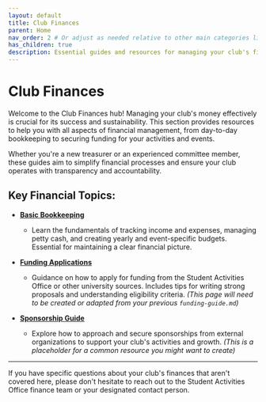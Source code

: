 ```yaml
---
layout: default
title: Club Finances
parent: Home
nav_order: 2 # Or adjust as needed relative to other main categories like Club Ops, Events
has_children: true
description: Essential guides and resources for managing your club's finances, from bookkeeping and budgeting to applying for funding.
---
```


# Club Finances

Welcome to the Club Finances hub! Managing your club's money effectively is crucial for its success and sustainability. This section provides resources to help you with all aspects of financial management, from day-to-day bookkeeping to securing funding for your activities and events.

Whether you're a new treasurer or an experienced committee member, these guides aim to simplify financial processes and ensure your club operates with transparency and accountability.

## Key Financial Topics:

*   **[Basic Bookkeeping](./basic-bookkeeping.md)**
    *   Learn the fundamentals of tracking income and expenses, managing petty cash, and creating yearly and event-specific budgets. Essential for maintaining a clear financial picture.

*   **[Funding Applications](./funding-applications.md)**
    *   Guidance on how to apply for funding from the Student Activities Office or other university sources. Includes tips for writing strong proposals and understanding eligibility criteria.
    *(This page will need to be created or adapted from your previous `funding-guide.md`)*

*   **[Sponsorship Guide](./sponsorship-guide.md)**
    *   Explore how to approach and secure sponsorships from external organizations to support your club's activities and growth.
    *(This is a placeholder for a common resource you might want to create)*

---

If you have specific questions about your club's finances that aren't covered here, please don't hesitate to reach out to the Student Activities Office finance team or your designated contact person.